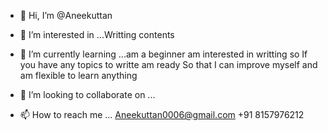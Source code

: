 - 👋 Hi, I’m @Aneekuttan
- 👀 I’m interested in ...Writting contents
- 🌱 I’m currently learning ...am a beginner
 am interested in writting 
so If you have any topics to writte am ready 
So that I can improve myself and am flexible to learn anything

- 💞️ I’m looking to collaborate on ...

- 📫 How to reach me ... Aneekuttan0006@gmail.com
                          +91 8157976212

<!---
Aneekuttan/Aneekuttan is a ✨ special ✨ repository because its `README.md` (this file) appears on your GitHub profile.
You can click the Preview link to take a look at your changes.
--->
